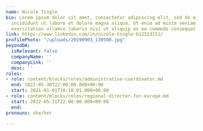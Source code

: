 ```yaml
---
name: Nicole Tingle
bio: Lorem ipsum dolor sit amet, consectetur adipiscing elit, sed do eiusmod tempor
  incididunt ut labore et dolore magna aliqua. Ut enim ad minim veniam, quis nostrud
  exercitation ullamco laboris nisi ut aliquip ex ea commodo consequat.
link: https://www.linkedin.com/in/nicole-tingle-b12323151/
profilePhoto: "/uploads/20190903_130500.jpg"
beyondDA:
  isRelevant: false
  companyName: ''
  companyLink: ''
  desc: ''
roles:
- role: content/blocks/roles/administrative-coordinator.md
  end: 2022-05-30T22:00:00.000+00:00
  start: 2021-01-01T10:18:01.000+00:00
- role: content/blocks/roles/regional-director-for-europe.md
  start: 2022-05-31T22:00:00.000+00:00
  end: 
pronouns: she/her

---
```

